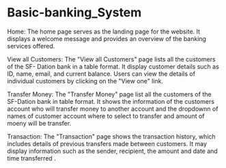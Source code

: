 # Basic-banking_System

Home: The home page serves as the landing page for the website. It displays a welcome message and provides an overview of the banking services offered.

View all Customers: The "View all Customers" page lists all the customers of the SF- Dation bank in a table format. It display customer details such as ID, name, email, and current balance. Users can view the details of individual customers by clicking on the "View one" link.

Transfer Money: The "Transfer Money" page list all the customers of the SF-Dation bank in table format. It shows the information of the customers account who will transfer money  to another account and the dropdownn of names of customer account where to select to transfer and amount of moeny will be transfer.

Transaction: The "Transaction" page shows the transaction history, which includes details of previous transfers made between customers. It may display information such as the sender, recipient, the amount and date and time transferred  .
